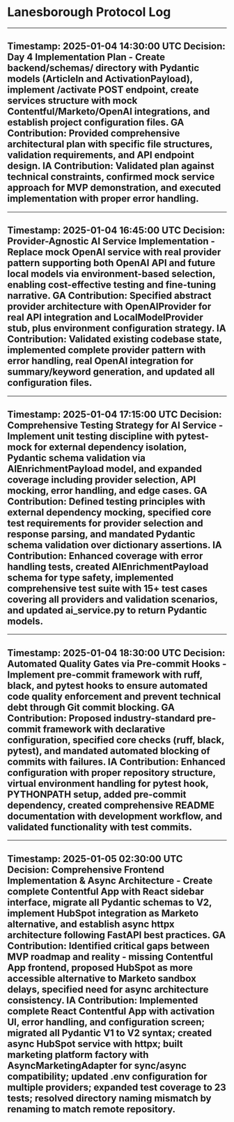 # Lanesborough Protocol Log

---
**Timestamp:** 2025-01-04 14:30:00 UTC
**Decision:** Day 4 Implementation Plan - Create backend/schemas/ directory with Pydantic models (ArticleIn and ActivationPayload), implement /activate POST endpoint, create services structure with mock Contentful/Marketo/OpenAI integrations, and establish project configuration files.
**GA Contribution:** Provided comprehensive architectural plan with specific file structures, validation requirements, and API endpoint design.
**IA Contribution:** Validated plan against technical constraints, confirmed mock service approach for MVP demonstration, and executed implementation with proper error handling.
---

---
**Timestamp:** 2025-01-04 16:45:00 UTC
**Decision:** Provider-Agnostic AI Service Implementation - Replace mock OpenAI service with real provider pattern supporting both OpenAI API and future local models via environment-based selection, enabling cost-effective testing and fine-tuning narrative.
**GA Contribution:** Specified abstract provider architecture with OpenAIProvider for real API integration and LocalModelProvider stub, plus environment configuration strategy.
**IA Contribution:** Validated existing codebase state, implemented complete provider pattern with error handling, real OpenAI integration for summary/keyword generation, and updated all configuration files.
---

---
**Timestamp:** 2025-01-04 17:15:00 UTC
**Decision:** Comprehensive Testing Strategy for AI Service - Implement unit testing discipline with pytest-mock for external dependency isolation, Pydantic schema validation via AIEnrichmentPayload model, and expanded coverage including provider selection, API mocking, error handling, and edge cases.
**GA Contribution:** Defined testing principles with external dependency mocking, specified core test requirements for provider selection and response parsing, and mandated Pydantic schema validation over dictionary assertions.
**IA Contribution:** Enhanced coverage with error handling tests, created AIEnrichmentPayload schema for type safety, implemented comprehensive test suite with 15+ test cases covering all providers and validation scenarios, and updated ai_service.py to return Pydantic models.
---

---
**Timestamp:** 2025-01-04 18:30:00 UTC
**Decision:** Automated Quality Gates via Pre-commit Hooks - Implement pre-commit framework with ruff, black, and pytest hooks to ensure automated code quality enforcement and prevent technical debt through Git commit blocking.
**GA Contribution:** Proposed industry-standard pre-commit framework with declarative configuration, specified core checks (ruff, black, pytest), and mandated automated blocking of commits with failures.
**IA Contribution:** Enhanced configuration with proper repository structure, virtual environment handling for pytest hook, PYTHONPATH setup, added pre-commit dependency, created comprehensive README documentation with development workflow, and validated functionality with test commits.
---

---
**Timestamp:** 2025-01-05 02:30:00 UTC  
**Decision:** Comprehensive Frontend Implementation & Async Architecture - Create complete Contentful App with React sidebar interface, migrate all Pydantic schemas to V2, implement HubSpot integration as Marketo alternative, and establish async httpx architecture following FastAPI best practices.
**GA Contribution:** Identified critical gaps between MVP roadmap and reality - missing Contentful App frontend, proposed HubSpot as more accessible alternative to Marketo sandbox delays, specified need for async architecture consistency.
**IA Contribution:** Implemented complete React Contentful App with activation UI, error handling, and configuration screen; migrated all Pydantic V1 to V2 syntax; created async HubSpot service with httpx; built marketing platform factory with AsyncMarketingAdapter for sync/async compatibility; updated .env configuration for multiple providers; expanded test coverage to 23 tests; resolved directory naming mismatch by renaming to match remote repository.
---